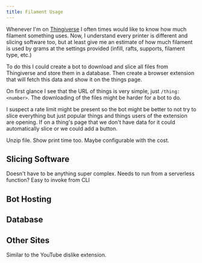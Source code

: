 ```yaml
---
title: Filament Usage
---
```


Whenever I'm on [Thingiverse](https://www.thingiverse.com/) I often times would like to know how much filament something uses. Now, I understand every printer is different and slicing software too, but at least give me an estimate of how much filament is used by grams at the settings provided (infill, rafts, supports, filament type, etc.)

To do this I could create a bot to download and slice all files from Thingiverse and store them in a database. Then create a browser extension that will fetch this data and show it on the things page.

On first glance I see that the URL of things is very simple, just `/thing:<number>`. The downloading of the files might be harder for a bot to do.

I suspect a rate limit might be present so the bot might be better to not try to slice everything but just popular things and things users of the extension are opening. If on a thing's page that we don't have data for it could automatically slice or we could add a button.

Unzip file.
Show print time too. Maybe configurable with the cost.

## Slicing Software

Doesn't have to be anything super complex.
Needs to run from a serverless function?
Easy to invoke from CLI

## Bot Hosting

## Database

## Other Sites

Similar to the YouTube dislike extension.
